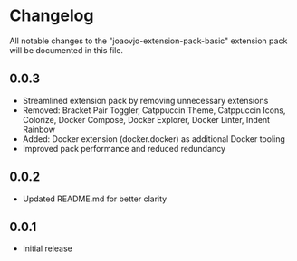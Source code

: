 # Changelog

All notable changes to the "joaovjo-extension-pack-basic" extension pack will be documented in this file.

## 0.0.3

-   Streamlined extension pack by removing unnecessary extensions
-   Removed: Bracket Pair Toggler, Catppuccin Theme, Catppuccin Icons, Colorize, Docker Compose, Docker Explorer, Docker Linter, Indent Rainbow
-   Added: Docker extension (docker.docker) as additional Docker tooling
-   Improved pack performance and reduced redundancy

## 0.0.2

-   Updated README.md for better clarity

## 0.0.1

-   Initial release
